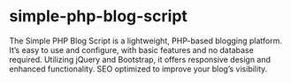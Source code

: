 # simple-php-blog-script
The Simple PHP Blog Script is a lightweight, PHP-based blogging platform. It’s easy to use and configure, with basic features and no database required. Utilizing jQuery and Bootstrap, it offers responsive design and enhanced functionality. SEO optimized to improve your blog’s visibility.
